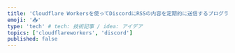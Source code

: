 ```yaml
---
title: 'Cloudflare Workersを使ってDiscordにRSSの内容を定期的に送信するプログラムを作ってみた'
emoji: '📥'
type: 'tech' # tech: 技術記事 / idea: アイデア
topics: ['cloudflareworkers', 'discord']
published: false
---
```

